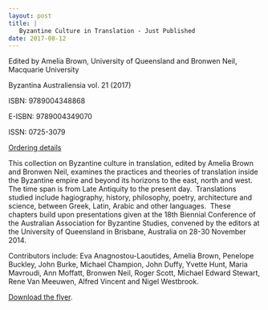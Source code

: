 ```yaml
---
layout: post
title: |
   Byzantine Culture in Translation - Just Published
date: 2017-08-12
---
```


Edited by Amelia Brown, University of Queensland and Bronwen Neil,
Macquarie University




Byzantina Australiensia vol. 21 (2017)




ISBN: 9789004348868




E-ISBN: 9789004349070




ISSN: 0725-3079


[Ordering
details](http://www.aabs.org.au/byzaust/#orders "Byzantina Australiensia Publications")

This
collection on Byzantine culture in translation, edited by Amelia Brown
and Bronwen
Neil, examines the practices and theories of
translation inside the Byzantine empire and
beyond its horizons to
the east, north and west.  The time span is from Late Antiquity
to
the present day.  Translations studied include hagiography,
history, philosophy, poetry,
architecture and science, between
Greek, Latin, Arabic and other languages.  These
chapters build
upon presentations given at the 18th Biennial Conference of the
Australian
Association for Byzantine Studies, convened by the
editors at the University of
Queensland in Brisbane, Australia on
28-30 November 2014.

Contributors include: Eva
Anagnostou-Laoutides, Amelia Brown, Penelope Buckley, John
Burke,
Michael Champion, John Duffy, Yvette Hunt, Maria Mavroudi, Ann
Moffatt,
Bronwen Neil, Roger Scott, Michael Edward Stewart, Rene
Van Meeuwen, Alfred Vincent
and Nigel
Westbrook.

[Download the
flyer](http://www.aabs.org.au/wp-content/uploads/2017/08/byzantinecultureintranslation.pdf).

